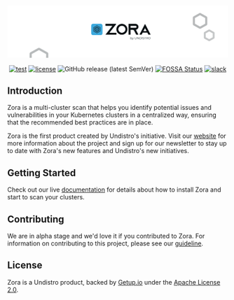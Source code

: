 <div align="center">

<a href="https://zora-docs.undistro.io/" target="_blank">
    <picture>
        <source media="(prefers-color-scheme: dark)" srcset="docs/assets/logo-github-dark.png">
        <img alt="Zora logo" src="docs/assets/logo-github-light.png">
    </picture>
</a>

[![test](https://github.com/undistro/zora/actions/workflows/test.yaml/badge.svg)](https://github.com/undistro/zora/actions/workflows/test.yaml)
[![license](https://img.shields.io/github/license/undistro/zora)](https://github.com/undistro/zora/blob/main/LICENSE)
![GitHub release (latest SemVer)](https://img.shields.io/github/v/release/undistro/zora?display_name=tag&sort=semver&color=blue)
[![FOSSA Status](https://app.fossa.com/api/projects/git%2Bgithub.com%2Fundistro%2Fzora.svg?type=shield)](https://app.fossa.com/projects/git%2Bgithub.com%2Fundistro%2Fzora?ref=badge_shield)
[![slack](https://img.shields.io/badge/Slack-Join-4a154b?logo=slack)](https://join.slack.com/t/undistrocommunity/shared_invite/zt-21slyrao4-dTW_XtOB90QVj05txOX6rA)

</div>

## Introduction

Zora is a multi-cluster scan that helps you identify potential issues and vulnerabilities
in your Kubernetes clusters in a centralized way, ensuring that the recommended best practices are in place.

Zora is the first product created by Undistro's initiative. Visit our [website](https://undistro.io) for more information about the project and sign up for our newsletter to stay up to date with Zora's new features and Undistro's new initiatives.

## Getting Started

Check out our live [documentation](https://zora-docs.undistro.io) for details about how to install Zora and start to scan your clusters.

## Contributing

We are in alpha stage and we'd love it if you contributed to Zora. For information on contributing to this project, please see our [guideline](https://github.com/undistro/zora/blob/main/CONTRIBUTING.md).

## License

Zora is a Undistro product, backed by [Getup.io](https://getup.io) under the [Apache License 2.0](LICENSE).
